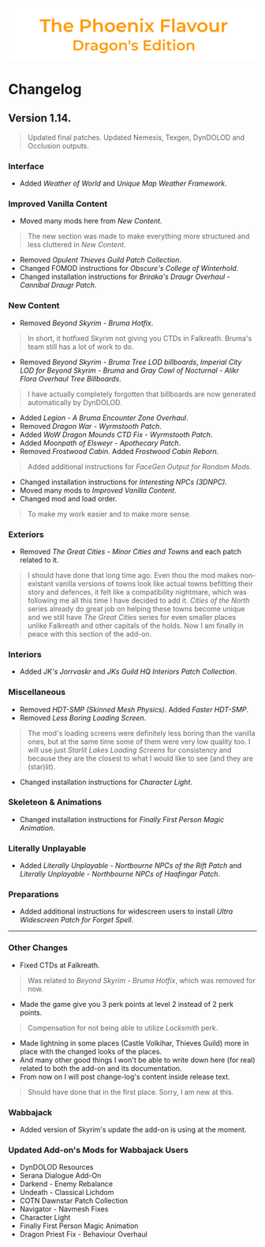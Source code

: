 ![image](images/Banner.png)

# Changelog

## Version 1.14.

> Updated final patches. Updated Nemesis, Texgen, DynDOLOD and Occlusion outputs.

### Interface

* Added _Weather of World_ and _Unique Map Weather Framework_.

### Improved Vanilla Content

* Moved many mods here from _New Content_.
> The new section was made to make everything more structured and less cluttered in _New Content_.
* Removed _Opulent Thieves Guild Patch Collection_.
* Changed FOMOD instructions for _Obscure's College of Winterhold_.
* Changed installation instructions for _Briraka's Draugr Overhaul - Cannibal Draugr Patch_.

### New Content

* Removed _Beyond Skyrim - Bruma Hotfix_.
> In short, it hotfixed Skyrim not giving you CTDs in Falkreath. Bruma's team still has a lot of work to do.
* Removed _Beyond Skyrim - Bruma Tree LOD billboards_, _Imperial City LOD for Beyond Skyrim - Bruma_ and _Gray Cowl of Nocturnal - Alikr Flora Overhaul Tree Billboards_.
> I have actually completely forgotten that billboards are now generated automatically by DynDOLOD.
* Added _Legion - A Bruma Encounter Zone Overhaul_.
* Removed _Dragon War - Wyrmstooth Patch_.
* Added _WoW Dragon Mounds CTD Fix - Wyrmstooth Patch_.
* Added _Moonpath of Elsweyr - Apothecary Patch_.
* Removed _Frostwood Cabin_. Added _Frostwood Cabin Reborn_.
> Added additional instructions for _FaceGen Output for Random Mods_.
* Changed installation instructions for _Interesting NPCs (3DNPC)_.
* Moved many mods to _Improved Vanilla Content_.
* Changed mod and load order.
> To make my work easier and to make more sense.

### Exteriors

* Removed _The Great Cities - Minor Cities and Towns_ and each patch related to it.
> I should have done that long time ago. Even thou the mod makes non-existant vanilla versions of towns look like actual towns befitting their story and defences, it felt like a compatibility nightmare, which was following me all this time I have decided to add it. _Cities of the North_ series already do great job on helping these towns become unique and we still have _The Great Cities_ series for even smaller places unlike Falkreath and other capitals of the holds. Now I am finally in peace with this section of the add-on.

### Interiors

* Added _JK's Jorrvaskr_ and _JKs Guild HQ Interiors Patch Collection_.

### Miscellaneous

* Removed _HDT-SMP (Skinned Mesh Physics)_. Added _Faster HDT-SMP_.
* Removed _Less Boring Loading Screen_.
> The mod's loading screens were definitely less boring than the vanilla ones, but at the same time some of them were very low quality too. 
I will use just _Starlit Lakes Loading Screens_ for consistency and because they are the closest to what I would like to see (and they are (star)lit).
* Changed installation instructions for _Character Light_.

### Skeleteon & Animations

* Changed installation instructions for _Finally First Person Magic Animation_.

### Literally Unplayable

* Added _Literally Unplayable - Nortbourne NPCs of the Rift Patch_ and _Literally Unplayable - Northbourne NPCs of Haafingar Patch_.

### Preparations

* Added additional instructions for widescreen users to install _Ultra Widescreen Patch for Forget Spell_.

---

### Other Changes

* Fixed CTDs at Falkreath.
> Was related to _Beyond Skyrim - Bruma Hotfix_, which was removed for now.
* Made the game give you 3 perk points at level 2 instead of 2 perk points.
> Compensation for not being able to utilize _Locksmith_ perk.
* Made lightning in some places (Castle Volkihar, Thieves Guild) more in place with the changed looks of the places.
* And many other good things I won't be able to write down here (for real) related to both the add-on and its documentation.
* From now on I will post change-log's content inside release text.
> Should have done that in the first place. Sorry, I am new at this.

### Wabbajack

* Added version of Skyrim's update the add-on is using at the moment.

### Updated Add-on's Mods for Wabbajack Users

* DynDOLOD Resources
* Serana Dialogue Add-On
* Darkend - Enemy Rebalance
* Undeath - Classical Lichdom
* COTN Dawnstar Patch Collection
* Navigator - Navmesh Fixes
* Character Light
* Finally First Person Magic Animation
* Dragon Priest Fix - Behaviour Overhaul
